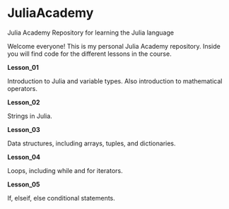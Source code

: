 # JuliaAcademy
Julia Academy Repository for learning the Julia language

Welcome everyone! This is my personal Julia Academy repository. Inside you will find code for the different lessons in the course.

**Lesson_01**

Introduction to Julia and variable types. Also introduction to mathematical operators.

**Lesson_02**

Strings in Julia.

**Lesson_03**

Data structures, including arrays, tuples, and dictionaries.

**Lesson_04**

Loops, including while and for iterators.

**Lesson_05**

If, elseif, else conditional statements.
